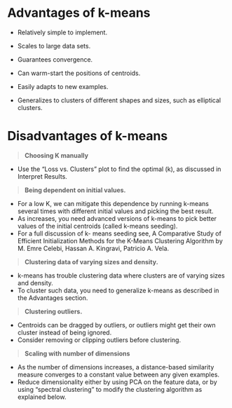 # Advantages of k-means

- Relatively simple to implement.

- Scales to large data sets.

- Guarantees convergence.

- Can warm-start the positions of centroids.

- Easily adapts to new examples.

- Generalizes to clusters of different shapes and sizes, such as elliptical clusters.

# Disadvantages of k-means

> **Choosing K manually**

- Use the “Loss vs. Clusters” plot to find the optimal (k), as discussed in Interpret Results.

> **Being dependent on initial values.**

- For a low K, we can mitigate this dependence by running k-means several times with different initial values and picking the best result.
- As increases, you need advanced versions of k-means to pick better values of the initial centroids (called k-means seeding).
- For a full discussion of k- means seeding see, A Comparative Study of Efficient Initialization Methods for the K-Means Clustering Algorithm by M. Emre Celebi, Hassan A. Kingravi, Patricio A. Vela.

> **Clustering data of varying sizes and density.**

- k-means has trouble clustering data where clusters are of varying sizes and density.
- To cluster such data, you need to generalize k-means as described in the Advantages section.

> **Clustering outliers.**

- Centroids can be dragged by outliers, or outliers might get their own cluster instead of being ignored.
- Consider removing or clipping outliers before clustering.

> **Scaling with number of dimensions**

- As the number of dimensions increases, a distance-based similarity measure converges to a constant value between any given examples.
- Reduce dimensionality either by using PCA on the feature data, or by using “spectral clustering” to modify the clustering algorithm as explained below.
